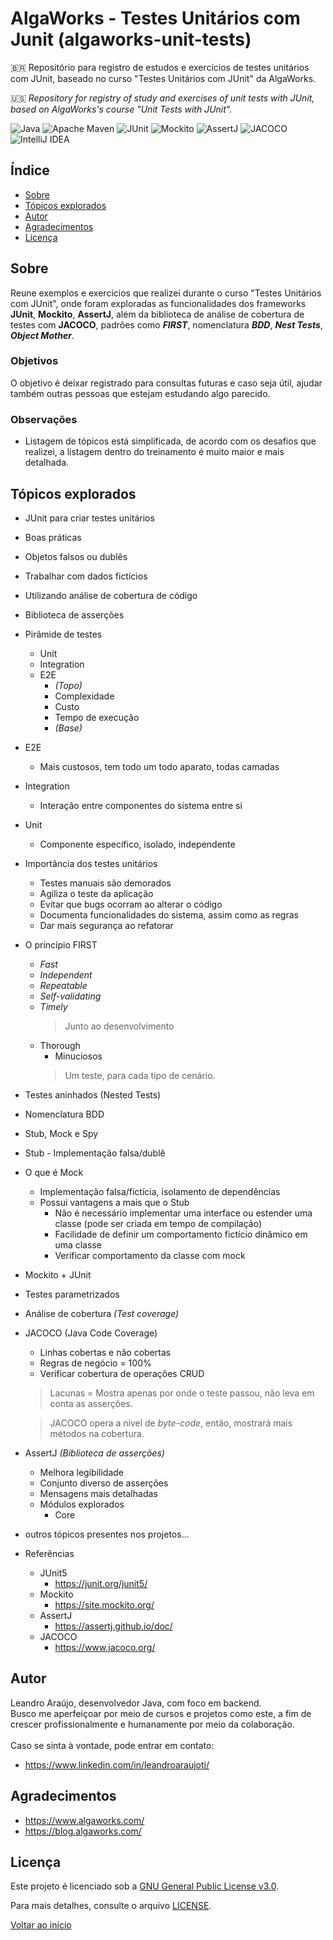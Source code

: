 # AlgaWorks - Testes Unitários com Junit (algaworks-unit-tests)

🇧🇷
Repositório para registro de estudos e exercícios de testes unitários com JUnit, baseado no curso "Testes Unitários com JUnit" da AlgaWorks.

🇺🇸
*Repository for registry of study and exercises of unit tests with JUnit, based on AlgaWorks's course "Unit Tests with JUnit".*

![Java](https://img.shields.io/badge/java-%23ED8B00.svg?style=for-the-badge&logo=openjdk&logoColor=white)
![Apache Maven](https://img.shields.io/badge/Apache%20Maven-C71A36?style=for-the-badge&logo=Apache%20Maven&logoColor=white)
![JUnit](https://img.shields.io/badge/JUnit-black?style=for-the-badge&logo=junit5)
![Mockito](https://img.shields.io/badge/Mockito-black?style=for-the-badge)
![AssertJ](https://img.shields.io/badge/AssertJ-black?style=for-the-badge)
![JACOCO](https://img.shields.io/badge/JACOCO-black?style=for-the-badge)
![IntelliJ IDEA](https://img.shields.io/badge/IntelliJIDEA-000000.svg?style=for-the-badge&logo=intellij-idea&logoColor=white)

## Índice
- [Sobre](#sobre)
- [Tópicos explorados](#tópicos-explorados)
- [Autor](#autor)
- [Agradecimentos](#agradecimentos)
- [Licença](#licença)

## Sobre
Reune exemplos e exercícios que realizei durante o curso "Testes Unitários com JUnit", onde foram exploradas as funcionalidades dos frameworks **JUnit**,
**Mockito**, **AssertJ**, além da biblioteca de análise de cobertura de testes com **JACOCO**, padrões como ***FIRST***, nomenclatura ***BDD***, ***Nest Tests***, ***Object Mother***.

### Objetivos
O objetivo é deixar registrado para consultas futuras e caso seja útil, ajudar também outras pessoas que estejam estudando algo parecido.

### Observações
- Listagem de tópicos está simplificada, de acordo com os desafios que realizei, a listagem dentro do treinamento é muito maior e mais detalhada.

## Tópicos explorados
- JUnit para criar testes unitários
- Boas práticas
- Objetos falsos ou dublês
- Trabalhar com dados fictícios
- Utilizando análise de cobertura de código
- Biblioteca de asserções
- Pirâmide de testes
    - Unit
    - Integration
    - E2E
        - *(Topo)*
        - Complexidade
        - Custo 
        - Tempo de execução
        - *(Base)*
- E2E
    - Mais custosos, tem todo um todo aparato, todas camadas
- Integration
    - Interação entre componentes do sistema entre si
- Unit
    - Componente específico, isolado, independente
- Importância dos testes unitários
    - Testes manuais são demorados
    - Agiliza o teste da aplicação
    - Evitar que bugs ocorram ao alterar o código
    - Documenta funcionalidades do sistema, assim como as regras
    - Dar mais segurança ao refatorar

- O princípio FIRST
    - *Fast*
    - *Independent*
    - *Repeatable*
    - *Self-validating*
    - *Timely*
        >Junto ao desenvolvimento
    - Thorough
        - Minuciosos
        > Um teste, para cada tipo de cenário.
- Testes aninhados (Nested Tests)
- Nomenclatura BDD

- Stub, Mock e Spy
- Stub - Implementação falsa/dublê
- O que é Mock
    - Implementação falsa/fictícia, isolamento de dependências
    - Possui vantagens a mais que o Stub
        - Não é necessário implementar uma interface ou estender uma classe (pode ser criada em tempo de compilação)
        - Facilidade de definir um comportamento fictício dinâmico em uma classe
        - Verificar comportamento da classe com mock
- Mockito + JUnit
- Testes parametrizados
- Análise de cobertura *(Test coverage)*
- JACOCO (Java Code Coverage)
    - Linhas cobertas e não cobertas
    - Regras de negócio = 100%
    - Verificar cobertura de operações CRUD
    >Lacunas = Mostra apenas por onde o teste passou, não leva em conta as asserções.

    >JACOCO opera a nível de *byte-code*, então, mostrará mais métodos na cobertura.

- AssertJ *(Biblioteca de asserções)*
    - Melhora legibilidade
    - Conjunto diverso de asserções
    - Mensagens mais detalhadas
    - Módulos explorados
        - Core
- outros tópicos presentes nos projetos...

- Referências
    - JUnit5
        - https://junit.org/junit5/
    - Mockito
        - https://site.mockito.org/
    - AssertJ
        - https://assertj.github.io/doc/
    - JACOCO
        - https://www.jacoco.org/

## Autor
Leandro Araújo, desenvolvedor Java, com foco em backend.<br>
Busco me aperfeiçoar por meio de cursos e projetos como este, a fim de crescer profissionalmente e humanamente por meio da colaboração.<br><br>
Caso se sinta à vontade, pode entrar em contato:
- https://www.linkedin.com/in/leandroaraujoti/

## Agradecimentos
- https://www.algaworks.com/
- https://blog.algaworks.com/

## Licença
Este projeto é licenciado sob a [GNU General Public License v3.0](https://www.gnu.org/licenses/gpl-3.0.html).

Para mais detalhes, consulte o arquivo [LICENSE](./LICENSE).

[Voltar ao início](#algaworks---testes-unitários-com-junit-algaworks-unit-tests)